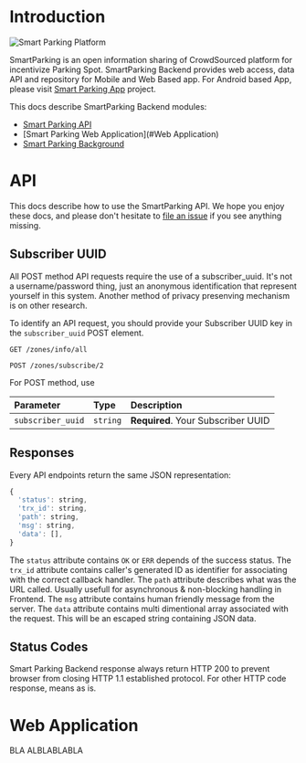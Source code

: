 # Introduction

![Smart Parking Platform](https://gitlab.anu.edu.au/u1063268/smart-parking-backend/raw/master/docs/platform.png "Smart Parking Platform")

SmartParking is an open information sharing of CrowdSourced platform for incentivize Parking Spot.
SmartParking Backend provides web access, data API and repository for Mobile and Web Based app. For Android based App, please visit [Smart Parking App](https://gitlab.anu.edu.au/u1063268/smart-parking-app) project.


This docs describe  SmartParking Backend modules:

- [Smart Parking API](#API)
- [Smart Parking Web Application](#Web Application)
- [Smart Parking Background](#Background)

# API
This docs describe how to use the SmartParking API. We hope you enjoy these docs, and please don't hesitate to [file an issue](https://gitlab.anu.edu.au/u1063268/smart-parking-backend/issues/new) if you see anything missing.

## Subscriber UUID

All POST method API requests require the use of a subscriber_uuid. It's not a username/password thing, just an anonymous identification that represent yourself in this system. Another method of privacy presenving mechanism is on other research.

To identify an API request, you should provide your Subscriber UUID key in the `subscriber_uuid` POST element.


```http
GET /zones/info/all

POST /zones/subscribe/2
```

For POST method, use 

| Parameter | Type | Description |
| :--- | :--- | :--- |
| `subscriber_uuid` | `string` | **Required**. Your Subscriber UUID |

## Responses

Every API endpoints return the same JSON representation:

```javascript
{
  'status': string, 
  'trx_id': string,
  'path': string, 
  'msg': string, 
  'data': [], 
}
```

The `status` attribute contains `OK` or `ERR` depends of the success status.
The `trx_id` attribute contains caller's generated ID as identifier for associating with the correct callback handler.
The `path` attribute describes what was the URL called. Usually usefull for asynchronous & non-blocking handling in Frontend.
The `msg` attribute contains human friendly message from the server.
The `data` attribute contains multi dimentional array associated with the request. This will be an escaped string containing JSON data.

## Status Codes

Smart Parking Backend response always return HTTP 200 to prevent browser from closing HTTP 1.1 established protocol.
For other HTTP code response, means as is.


# Web Application

BLA ALBLABLABLA

